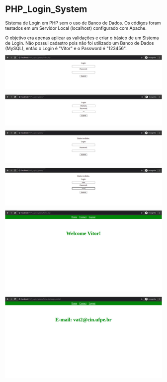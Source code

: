# PHP_Login_System
Sistema de Login em PHP sem o uso de Banco de Dados. Os códigos foram testados em um Servidor Local (localhost) configurado com Apache. 

O objetivo era apenas aplicar as validações e criar o básico de um Sistema de Login. Não possui cadastro pois não foi utilizado um Banco de Dados (MySQL), então o Login é "Vitor" e o Password é "123456".

![Image1](printscreens/image1.jpg)

![Image2](printscreens/image2.jpg)

![Image3](printscreens/image3.jpg)

![Image4](printscreens/image4.jpg)

![Image5](printscreens/image5.jpg)

![Image6](printscreens/image6.jpg)
